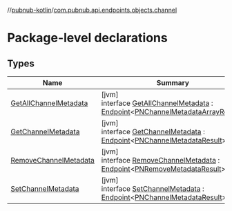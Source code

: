 //[pubnub-kotlin](../../index.md)/[com.pubnub.api.endpoints.objects.channel](index.md)

# Package-level declarations

## Types

| Name | Summary |
|---|---|
| [GetAllChannelMetadata](-get-all-channel-metadata/index.md) | [jvm]<br>interface [GetAllChannelMetadata](-get-all-channel-metadata/index.md) : [Endpoint](../com.pubnub.api/-endpoint/index.md)&lt;[PNChannelMetadataArrayResult](../../../pubnub-core/pubnub-core-api/pubnub-core-api/com.pubnub.api.models.consumer.objects.channel/-p-n-channel-metadata-array-result/index.md)&gt; |
| [GetChannelMetadata](-get-channel-metadata/index.md) | [jvm]<br>interface [GetChannelMetadata](-get-channel-metadata/index.md) : [Endpoint](../com.pubnub.api/-endpoint/index.md)&lt;[PNChannelMetadataResult](../../../pubnub-core/pubnub-core-api/pubnub-core-api/com.pubnub.api.models.consumer.objects.channel/-p-n-channel-metadata-result/index.md)&gt; |
| [RemoveChannelMetadata](-remove-channel-metadata/index.md) | [jvm]<br>interface [RemoveChannelMetadata](-remove-channel-metadata/index.md) : [Endpoint](../com.pubnub.api/-endpoint/index.md)&lt;[PNRemoveMetadataResult](../com.pubnub.api.models.consumer.objects/-p-n-remove-metadata-result/index.md)&gt; |
| [SetChannelMetadata](-set-channel-metadata/index.md) | [jvm]<br>interface [SetChannelMetadata](-set-channel-metadata/index.md) : [Endpoint](../com.pubnub.api/-endpoint/index.md)&lt;[PNChannelMetadataResult](../../../pubnub-core/pubnub-core-api/pubnub-core-api/com.pubnub.api.models.consumer.objects.channel/-p-n-channel-metadata-result/index.md)&gt; |
